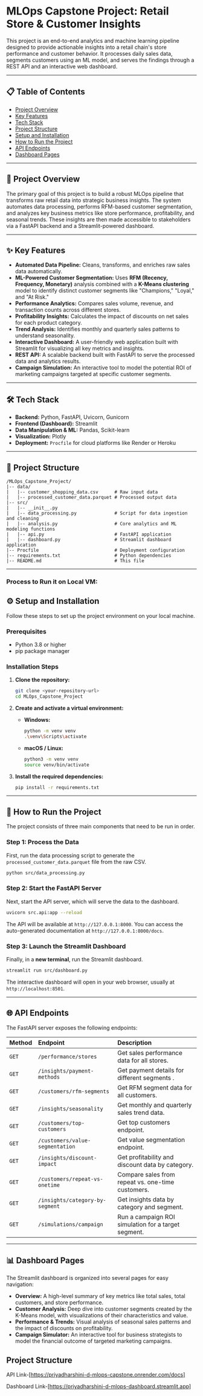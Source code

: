 # MLOps Capstone Project: Retail Store & Customer Insights

This project is an end-to-end analytics and machine learning pipeline designed to provide actionable insights into a retail chain's store performance and customer behavior. It processes daily sales data, segments customers using an ML model, and serves the findings through a REST API and an interactive web dashboard.

---

## 📋 Table of Contents
* [Project Overview](#-project-overview)
* [Key Features](#-key-features)
* [Tech Stack](#-tech-stack)
* [Project Structure](#-project-structure)
* [Setup and Installation](#-setup-and-installation)
* [How to Run the Project](#-how-to-run-the-project)
* [API Endpoints](#-api-endpoints)
* [Dashboard Pages](#-dashboard-pages)

---

## 🎯 Project Overview

The primary goal of this project is to build a robust MLOps pipeline that transforms raw retail data into strategic business insights. The system automates data processing, performs RFM-based customer segmentation, and analyzes key business metrics like store performance, profitability, and seasonal trends. These insights are then made accessible to stakeholders via a FastAPI backend and a Streamlit-powered dashboard.



---

## ✨ Key Features

* **Automated Data Pipeline:** Cleans, transforms, and enriches raw sales data automatically.
* **ML-Powered Customer Segmentation:** Uses **RFM (Recency, Frequency, Monetary)** analysis combined with a **K-Means clustering** model to identify distinct customer segments like "Champions," "Loyal," and "At Risk."
* **Performance Analytics:** Compares sales volume, revenue, and transaction counts across different stores.
* **Profitability Insights:** Calculates the impact of discounts on net sales for each product category.
* **Trend Analysis:** Identifies monthly and quarterly sales patterns to understand seasonality.
* **Interactive Dashboard:** A user-friendly web application built with Streamlit for visualizing all key metrics and insights.
* **REST API:** A scalable backend built with FastAPI to serve the processed data and analytics results.
* **Campaign Simulation:** An interactive tool to model the potential ROI of marketing campaigns targeted at specific customer segments.

---

## 🛠️ Tech Stack

* **Backend:** Python, FastAPI, Uvicorn, Gunicorn
* **Frontend (Dashboard):** Streamlit
* **Data Manipulation & ML:** Pandas, Scikit-learn
* **Visualization:** Plotly
* **Deployment:** `Procfile` for cloud platforms like Render or Heroku

---

## 📁 Project Structure

```
/MLOps_Capstone_Project/
|-- data/
|   |-- customer_shopping_data.csv      # Raw input data
|   |-- processed_customer_data.parquet # Processed output data
|-- src/
|   |-- __init__.py
|   |-- data_processing.py              # Script for data ingestion and cleaning
|   |-- analysis.py                     # Core analytics and ML modeling functions
|   |-- api.py                          # FastAPI application
|   |-- dashboard.py                    # Streamlit dashboard application
|-- Procfile                            # Deployment configuration
|-- requirements.txt                    # Python dependencies
|-- README.md                           # This file
```

---
### Process to Run it on Local VM:
## ⚙️ Setup and Installation

Follow these steps to set up the project environment on your local machine.

### Prerequisites
* Python 3.8 or higher
* pip package manager

### Installation Steps
1.  **Clone the repository:**
    ```bash
    git clone <your-repository-url>
    cd MLOps_Capstone_Project
    ```

2.  **Create and activate a virtual environment:**
    * **Windows:**
        ```bash
        python -m venv venv
        .\venv\Scripts\activate
        ```
    * **macOS / Linux:**
        ```bash
        python3 -m venv venv
        source venv/bin/activate
        ```

3.  **Install the required dependencies:**
    ```bash
    pip install -r requirements.txt
    ```

---

## 🚀 How to Run the Project

The project consists of three main components that need to be run in order.

### Step 1: Process the Data
First, run the data processing script to generate the `processed_customer_data.parquet` file from the raw CSV.

```bash
python src/data_processing.py
```

### Step 2: Start the FastAPI Server
Next, start the API server, which will serve the data to the dashboard.

```bash
uvicorn src.api:app --reload
```
The API will be available at `http://127.0.0.1:8000`. You can access the auto-generated documentation at `http://127.0.0.1:8000/docs`.

### Step 3: Launch the Streamlit Dashboard
Finally, in a **new terminal**, run the Streamlit dashboard.

```bash
streamlit run src/dashboard.py
```
The interactive dashboard will open in your web browser, usually at `http://localhost:8501`.

---

## 🌐 API Endpoints

The FastAPI server exposes the following endpoints:

| Method | Endpoint                          | Description                                         |
| :----- | :-------------------------------- | :-------------------------------------------------- |
| `GET`  | `/performance/stores`             | Get sales performance data for all stores.          |
| `GET`  | `/insights/payment-methods`       | Get payment details for different segments .        |
| `GET`  | `/customers/rfm-segments`         | Get RFM segment data for all customers.             |
| `GET`  | `/insights/seasonality`           | Get monthly and quarterly sales trend data.         |
| `GET`  | `/customers/top-customers`        | Get top customers endpoint.                         |
| `GET`  | `/customers/value-segmentation`   | Get value segmentation endpoint.                    |
| `GET`  | `/insights/discount-impact`       | Get profitability and discount data by category.    |
| `GET`  | `/customers/repeat-vs-onetime`    | Compare sales from repeat vs. one-time customers.   |
| `GET`  | `/insights/category-by-segment`   | Get insights data by category and segment.          |
| `GET`  | `/simulations/campaign`           | Run a campaign ROI simulation for a target segment. |

---

## 📊 Dashboard Pages

The Streamlit dashboard is organized into several pages for easy navigation:

* **Overview:** A high-level summary of key metrics like total sales, total customers, and store performance.
* **Customer Analysis:** Deep dive into customer segments created by the K-Means model, with visualizations of their characteristics and value.
* **Performance & Trends:** Visual analysis of seasonal sales patterns and the impact of discounts on profitability.
* **Campaign Simulator:** An interactive tool for business strategists to model the financial outcome of targeted marketing campaigns.

## Project Structure

API Link-[https://priyadharshini-d-mlops-capstone.onrender.com/docs]

Dashboard Link-[https://priyadharshini-d-mlops-dashboard.streamlit.app]










